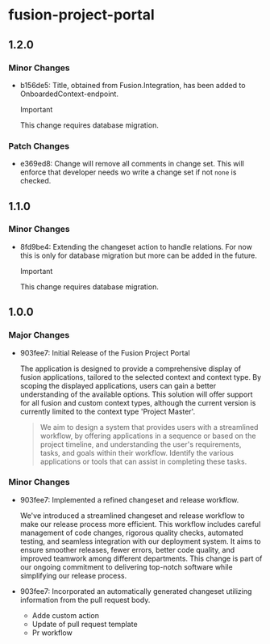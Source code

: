 # fusion-project-portal

## 1.2.0

### Minor Changes

- b156de5: Title, obtained from Fusion.Integration, has been added to OnboardedContext-endpoint.

  > [!IMPORTANT]
  > This change requires database migration.

### Patch Changes

- e369ed8: Change will remove all comments in change set. This will enforce that developer needs wo write a change set if not `none` is checked.

## 1.1.0

### Minor Changes

- 8fd9be4: Extending the changeset action to handle relations. For now this is only for database migration but more can be added in the future.

  <!--- Write your changeset here -->

  > [!IMPORTANT]
  > This change requires database migration.

## 1.0.0

### Major Changes

- 903fee7: Initial Release of the Fusion Project Portal

  The application is designed to provide a comprehensive display of fusion applications, tailored to the selected context and context type. By scoping the displayed applications, users can gain a better understanding of the available options.
  This solution will offer support for all fusion and custom context types, although the current version is currently limited to the context type 'Project Master'.

  > We aim to design a system that provides users with a streamlined workflow, by offering applications in a sequence or based on the project timeline, and understanding the user's requirements, tasks, and goals within their workflow. Identify the various applications or tools that can assist in completing these tasks.

### Minor Changes

- 903fee7: Implemented a refined changeset and release workflow.

  We've introduced a streamlined changeset and release workflow to make our release process more efficient. This workflow includes careful management of code changes, rigorous quality checks, automated testing, and seamless integration with our deployment system. It aims to ensure smoother releases, fewer errors, better code quality, and improved teamwork among different departments. This change is part of our ongoing commitment to delivering top-notch software while simplifying our release process.

- 903fee7: Incorporated an automatically generated changeset utilizing information from the pull request body.
  - Adde custom action
  - Update of pull request template
  - Pr workflow
